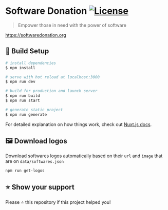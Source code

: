 # Software Donation [![License](https://img.shields.io/badge/License-Apache%202.0-blue.svg)](https://opensource.org/licenses/Apache-2.0)

> Empower those in need with the power of software

https://softwaredonation.org

## 📖 Build Setup

``` bash
# install dependencies
$ npm install

# serve with hot reload at localhost:3000
$ npm run dev

# build for production and launch server
$ npm run build
$ npm run start

# generate static project
$ npm run generate
```

For detailed explanation on how things work, check out [Nuxt.js docs](https://nuxtjs.org).

## 🖼 Download logos

Download softwares logos automatically based on their `url` and `image` that are on `data/softwares.json`
```
npm run get-logos
```

## ⭐️ Show your support
Please ⭐️ this repository if this project helped you!